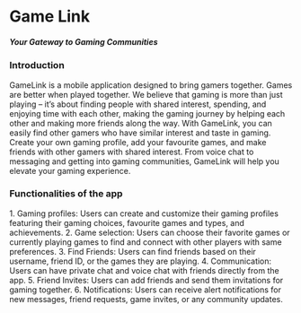 <h1>Game Link</h1>
<h5>Your Gateway to Gaming Communities</h5>

<h3>Introduction</h3>
GameLink is a mobile application designed to bring gamers together. Games are better when played together. We believe that gaming is more than just playing – it’s about finding people with shared interest, spending, and enjoying time with each other, making the gaming journey by helping each other and making more friends along the way.
With GameLink, you can easily find other gamers who have similar interest and taste in gaming. Create your own gaming profile, add your favourite games, and make friends with other gamers with shared interest. From voice chat to messaging and getting into gaming communities, GameLink will help you elevate your gaming experience.

<h3>Functionalities of the app</h3>
1.	Gaming profiles: Users can create and customize their gaming profiles featuring their gaming choices, favourite games and types, and achievements.
2.	Game selection: Users can choose their favorite games or currently playing games to find and connect with other players with same preferences.
3.	Find Friends: Users can find friends based on their username, friend ID, or the games they are playing.
4.	Communication: Users can have private chat and voice chat with friends directly from the app. 
5.	Friend Invites: Users can add friends and send them invitations for gaming together.
6.	Notifications: Users can receive alert notifications for new messages, friend requests, game invites, or any community updates.


